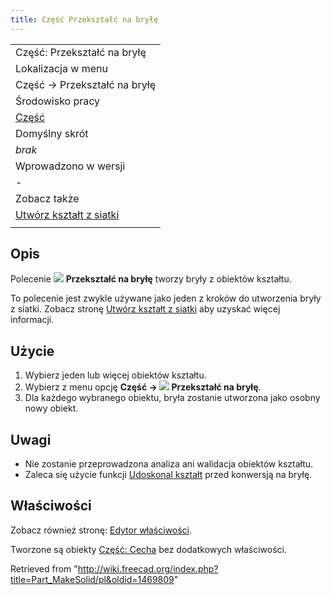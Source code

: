 ```yaml
---
title: Część Przekształć na bryłę
---
```

|  |
| --- |
| Część: Przekształć na bryłę |
| Lokalizacja w menu |
| Część → Przekształć na bryłę |
| Środowisko pracy |
| [Część](/Part_Workbench/pl "Part Workbench/pl") |
| Domyślny skrót |
| *brak* |
| Wprowadzono w wersji |
| - |
| Zobacz także |
| [Utwórz kształt z siatki](/Part_ShapeFromMesh/pl "Part ShapeFromMesh/pl") |
|  |

## Opis

Polecenie ![](/images/Part_MakeSolid.svg) **Przekształć na bryłę** tworzy bryły z obiektów kształtu.

To polecenie jest zwykle używane jako jeden z kroków do utworzenia bryły z siatki. Zobacz stronę [Utwórz kształt z siatki](/Part_ShapeFromMesh/pl#Użycie "Part ShapeFromMesh/pl") aby uzyskać więcej informacji.

## Użycie

1. Wybierz jeden lub więcej obiektów kształtu.
2. Wybierz z menu opcję **Część → ![](/images/Part_MakeSolid.svg) Przekształć na bryłę**.
3. Dla każdego wybranego obiektu, bryła zostanie utworzona jako osobny nowy obiekt.

## Uwagi

* Nie zostanie przeprowadzona analiza ani walidacja obiektów kształtu.
* Zaleca się użycie funkcji [Udoskonal kształt](/Part_RefineShape/pl "Part RefineShape/pl") przed konwersją na bryłę.

## Właściwości

Zobacz również stronę: [Edytor właściwości](/Property_editor/pl "Property editor/pl").

Tworzone są obiekty [Część: Cecha](/Part_Feature/pl "Part Feature/pl") bez dodatkowych właściwości.

Retrieved from "<http://wiki.freecad.org/index.php?title=Part_MakeSolid/pl&oldid=1469809>"